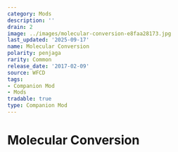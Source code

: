 ```yaml
---
category: Mods
description: ''
drain: 2
image: ../images/molecular-conversion-e8faa28173.jpg
last_updated: '2025-09-17'
name: Molecular Conversion
polarity: penjaga
rarity: Common
release_date: '2017-02-09'
source: WFCD
tags:
- Companion Mod
- Mods
tradable: true
type: Companion Mod
---
```


# Molecular Conversion


